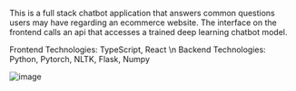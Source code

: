 This is a full stack chatbot application that answers common questions users may have regarding an ecommerce website. The interface on the frontend calls an api that accesses a trained deep learning chatbot model.

Frontend Technologies: TypeScript, React
\n
Backend Technologies: Python, Pytorch, NLTK, Flask, Numpy

![image](https://github.com/schen5632/ChatBot/assets/93620334/2a6f3eac-120f-4c91-a9ab-89284f530ad9)
